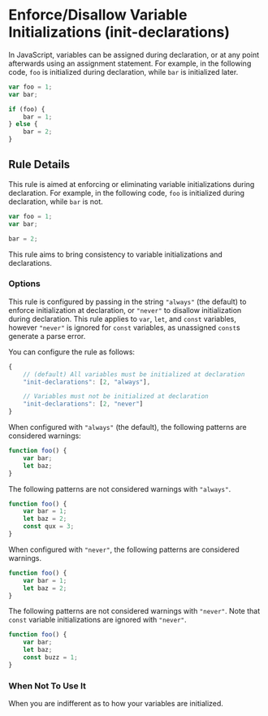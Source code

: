 # Enforce/Disallow Variable Initializations (init-declarations)

In JavaScript, variables can be assigned during declaration, or at any point afterwards using an assignment statement. For example, in the following code, `foo` is initialized during declaration, while `bar` is initialized later.

```js
var foo = 1;
var bar;

if (foo) {
    bar = 1;
} else {
    bar = 2;
}
```

## Rule Details

This rule is aimed at enforcing or eliminating variable initializations during declaration. For example, in the following code, `foo` is initialized during declaration, while `bar` is not.

```js
var foo = 1;
var bar;

bar = 2;
```

This rule aims to bring consistency to variable initializations and declarations.

### Options

This rule is configured by passing in the string `"always"` (the default) to enforce initialization at declaration, or `"never"` to disallow initialization during declaration. This rule applies to `var`, `let`, and `const` variables, however `"never"` is ignored for `const` variables, as unassigned `const`s generate a parse error.

You can configure the rule as follows:

```javascript
{
    // (default) All variables must be initialized at declaration
    "init-declarations": [2, "always"],

    // Variables must not be initialized at declaration
    "init-declarations": [2, "never"]
}
```

When configured with `"always"` (the default), the following patterns are considered warnings:

```js
function foo() {
    var bar;
    let baz;
}
```

The following patterns are not considered warnings with `"always"`.

```js
function foo() {
    var bar = 1;
    let baz = 2;
    const qux = 3;
}
```

When configured with `"never"`, the following patterns are considered warnings.

```js
function foo() {
    var bar = 1;
    let baz = 2;
}
```

The following patterns are not considered warnings with `"never"`. Note that `const` variable initializations are ignored with `"never"`.

```js
function foo() {
    var bar;
    let baz;
    const buzz = 1;
}
```

### When Not To Use It

When you are indifferent as to how your variables are initialized.
